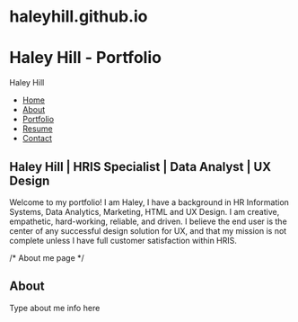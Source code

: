 # haleyhill.github.io
<!DOCTYPE html>
<html lang="en">
<head>
  <meta charset="UTF-8">
  <meta name="viewpoint" content="width=device-width,initial-scale=1.0">
  <h1> Haley Hill - Portfolio </h1> 
  <link rel="stylesheet" href="styles.css">
</head>
<body>
<nav class="navbar">
  <div class="logo"> Haley Hill </div>
  <ul class="nav-links">
    <li><a href="#home">Home</a></li>
    <li><a href="#about">About </a></li>
    <li><a href="#portfolio">Portfolio</a></li>
    <li><a href="#resume">Resume </a></li>
    <li><a href="#contact">Contact</a></li>
  </ul>
</nav>

<section id="home">
<h1> Haley Hill | HRIS Specialist | Data Analyst | UX Design </h1>
<p> Welcome to my portfolio! I am Haley, I have a background in HR Information Systems, Data Analytics, Marketing, HTML and UX Design. I am creative, empathetic, hard-working, reliable, and driven. I believe the end user is the center of any successful design solution for UX, and that my mission is not complete unless I have full customer satisfaction within HRIS. </p>
</section>

/* About me page */
<section id="About">
<h1> About </h1>
<p>  Type about me info here </p>
</section>

</body>
</html>
